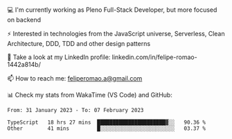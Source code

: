 💻 I'm currently working as Pleno Full-Stack Developer, but more focused on backend

⚡ Interested in technologies from the JavaScript universe, Serverless, Clean Architecture, DDD, TDD and other design patterns

👥 Take a look at my LinkedIn profile: linkedin.com/in/felipe-romao-1442a814b/

📫 How to reach me: feliperomao.a@gmail.com

📊 Check my stats from WakaTime (VS Code) and GitHub:

<!--START_SECTION:waka-->

```text
From: 31 January 2023 - To: 07 February 2023

TypeScript   18 hrs 27 mins  ██████████████████████▓░░   90.36 %
Other        41 mins         █░░░░░░░░░░░░░░░░░░░░░░░░   03.37 %
```

<!--END_SECTION:waka-->
